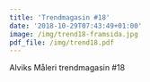 ```yaml
---
title: 'Trendmagasin #18'
date: '2018-10-29T07:43:49+01:00'
image: /img/trend18-framsida.jpg
pdf_file: /img/trend18.pdf
---
```

Alviks Måleri trendmagasin #18
